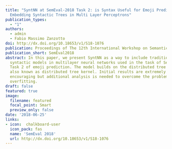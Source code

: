 ```yaml
---
title: "SyntNN at SemEval-2018 Task 2: is Syntax Useful for Emoji Prediction?
  Embedding Syntactic Trees in Multi Layer Perceptrons"
publication_types:
  - "1"
authors:
  - admin
  - Fabio Massimo Zanzotto
doi: http://dx.doi.org/10.18653/v1/S18-1076
publication: Proceedings of The 12th International Workshop on Semantic Evaluation
publication_short: SemEval2018
abstract: In this paper, we present SyntNN as a way to include traditional
  syntactic models in multilayer neural networks used in the task of Semeval
  Task 2 of emoji prediction. The model builds on the distributed tree embedder
  also known as distributed tree kernel. Initial results are extremely
  encouraging but additional analysis is needed to overcome the problem of
  overfitting.
draft: false
featured: true
image:
  filename: featured
  focal_point: Smart
  preview_only: false
date: '2018-06-25'
links:
- icon:  chalkboard-user
  icon_pack: fas
  name: 'SemEval 2018'
  url: http://dx.doi.org/10.18653/v1/S18-1076
---
```

